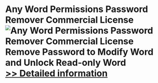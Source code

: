# Any Word Permissions Password Remover Commercial License<br />![Any Word Permissions Password Remover Commercial License](https://mycommerce.akamaized.net/api/pimages/P300998577/BIG/300998577.PNG)<br />Remove Password to Modify Word and Unlock Read-only Word<br />[>> Detailed information](https://secure.shareit.com/shareit/product.html?productid=300998577&affiliateid=200057808)